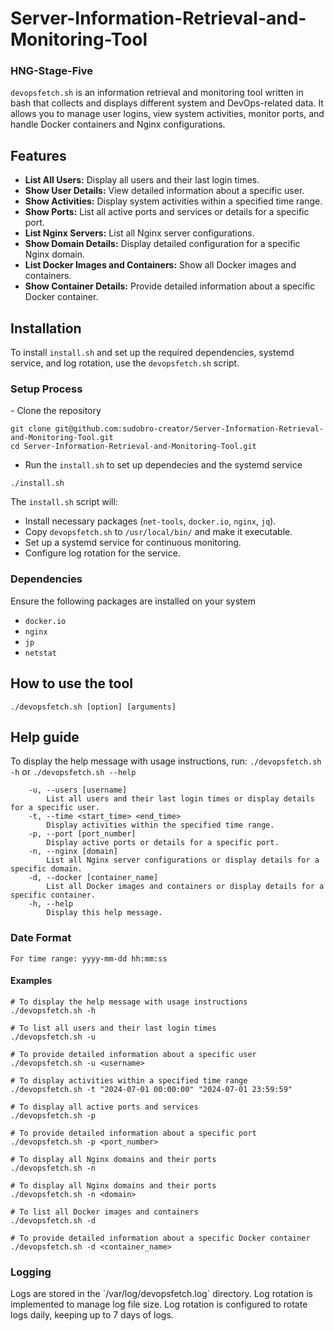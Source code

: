# Server-Information-Retrieval-and-Monitoring-Tool

<h3>HNG-Stage-Five</h3>

`devopsfetch.sh` is an information retrieval and monitoring tool written in bash that collects and displays different system and DevOps-related data. It allows you to manage user logins, view system activities, monitor ports, and handle Docker containers and Nginx configurations.

## Features

- **List All Users:** Display all users and their last login times.
- **Show User Details:** View detailed information about a specific user.
- **Show Activities:** Display system activities within a specified time range.
- **Show Ports:** List all active ports and services or details for a specific port.
- **List Nginx Servers:** List all Nginx server configurations.
- **Show Domain Details:** Display detailed configuration for a specific Nginx domain.
- **List Docker Images and Containers:** Show all Docker images and containers.
- **Show Container Details:** Provide detailed information about a specific Docker container.

## Installation

To install `install.sh` and set up the required dependencies, systemd service, and log rotation, use the `devopsfetch.sh` script.

<h3>Setup Process</h3>
- Clone the repository

```
git clone git@github.com:sudobro-creator/Server-Information-Retrieval-and-Monitoring-Tool.git
cd Server-Information-Retrieval-and-Monitoring-Tool.git
```
- Run the `install.sh` to set up dependecies and the systemd service
```
./install.sh
```


The  `install.sh` script will:
- Install necessary packages (`net-tools`, `docker.io`, `nginx`, `jq`).
- Copy `devopsfetch.sh` to `/usr/local/bin/` and make it executable.
- Set up a systemd service for continuous monitoring.
- Configure log rotation for the service.

<h3>Dependencies</h3>
Ensure the following packages are installed on your system

- `docker.io`
- `nginx`
- `jp`
- `netstat`

## How to use the tool
```
./devopsfetch.sh [option] [arguments]
```
## Help guide
To display the help message with usage instructions, run:
`./devopsfetch.sh -h` or `./devopsfetch.sh --help`

```
    -u, --users [username]
        List all users and their last login times or display details for a specific user.
    -t, --time <start_time> <end_time>
        Display activities within the specified time range.
    -p, --port [port_number]
        Display active ports or details for a specific port.
    -n, --nginx [domain]
        List all Nginx server configurations or display details for a specific domain.
    -d, --docker [container_name]
        List all Docker images and containers or display details for a specific container.
    -h, --help
        Display this help message.
```
<h3>Date Format</h3>

```
For time range: yyyy-mm-dd hh:mm:ss
```

<h4>Examples</h4>

```
# To display the help message with usage instructions
./devopsfetch.sh -h

# To list all users and their last login times
./devopsfetch.sh -u

# To provide detailed information about a specific user
./devopsfetch.sh -u <username>

# To display activities within a specified time range
./devopsfetch.sh -t "2024-07-01 00:00:00" "2024-07-01 23:59:59"

# To display all active ports and services
./devopsfetch.sh -p

# To provide detailed information about a specific port
./devopsfetch.sh -p <port_number>

# To display all Nginx domains and their ports
./devopsfetch.sh -n

# To display all Nginx domains and their ports
./devopsfetch.sh -n <domain>

# To list all Docker images and containers
./devopsfetch.sh -d

# To provide detailed information about a specific Docker container
./devopsfetch.sh -d <container_name>
```

<h3>Logging</h3>
Logs are stored in the `/var/log/devopsfetch.log` directory. Log rotation is implemented to manage log file size. Log rotation is configured to rotate logs daily, keeping up to 7 days of logs.
